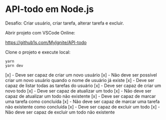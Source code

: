 # API-todo em Node.js
Desafio: Criar usuário, criar tarefa, alterar tarefa e excluir.

Abrir projeto com VSCode Online:

https://github1s.com/MyIgnite/API-todo

Clone o projeto e execute local:</br>

`yarn` </br>
`yarn dev` </br>

[x] - Deve ser capaz de criar um novo usuário
[x] - Não deve ser possível criar um novo usuário quando o nome de usuário já existe
[x] - Deve ser capaz de listar todas as tarefas do usuário
[x] - Deve ser capaz de criar um novo todo
[x] - Deve ser capaz de atualizar um todo
[x] - Não deve ser capaz de atualizar um todo não existente
[x] - Deve ser capaz de marcar uma tarefa como concluída
[x] - Não deve ser capaz de marcar uma tarefa não existente como concluída
[x] - Deve ser capaz de excluir um todo
[x] - Não deve ser capaz de excluir um todo não existente
